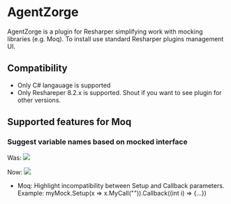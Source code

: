 # AgentZorge
AgentZorge is a plugin for Resharper simplifying work with mocking libraries (e.g. Moq). To install use standard Resharper plugins management UI.

## Compatibility

* Only C# langauage is supported
* Only Reshareper 8.2.x is supported. Shout if you want to see plugin for other versions.

## Supported features for Moq

### Suggest variable names based on mocked interface

Was:
![](https://github.com/Litee/AgentZorge/blob/master/media/variable-name-suggestion-was.png)

Now:
![](https://github.com/Litee/AgentZorge/blob/master/media/variable-name-suggestion-now.png)

* Moq: Highlight incompatibility between Setup and Callback parameters. Example: myMock.Setup(x => x.MyCall("")).Callback((int i) => {...})